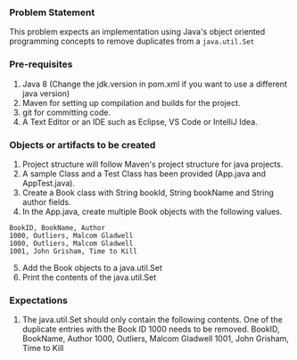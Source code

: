 ### Problem Statement

This problem expects an implementation using Java's object oriented programming concepts to remove duplicates from a `java.util.Set` 

### Pre-requisites

1. Java 8 (Change the jdk.version in pom.xml if you want to use a different java version)
2. Maven for setting up compilation and builds for the project.
3. git for committing code.
4. A Text Editor or an IDE such as Eclipse, VS Code or IntelliJ Idea.

### Objects or artifacts to be created

1. Project structure will follow Maven's project structure for java projects.
2. A sample Class and a Test Class has been provided (App.java and AppTest.java).
3. Create a Book class with String bookId, String bookName and String author fields.
4. In the App.java, create multiple Book objects with the following values.
  ```
  BookID, BookName, Author
  1000, Outliers, Malcom Gladwell
  1000, Outliers, Malcom Gladwell
  1001, John Grisham, Time to Kill
  ```
5. Add the Book objects to a java.util.Set
6. Print the contents of the java.util.Set

### Expectations

1. The java.util.Set should only contain the following contents. One of the duplicate entries with the Book ID 1000 needs to be removed.
   BookID, BookName, Author
   1000, Outliers, Malcom Gladwell
   1001, John Grisham, Time to Kill
